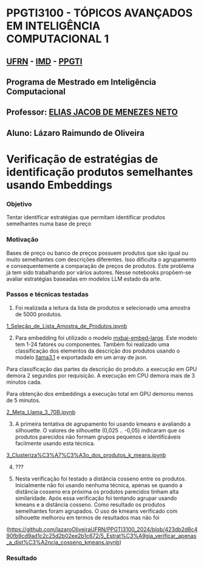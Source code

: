# PPGTI3100 - TÓPICOS AVANÇADOS EM INTELIGÊNCIA COMPUTACIONAL 1
## [UFRN](https://www.ufrn.br/) - [IMD](https://www.metropoledigital.ufrn.br/portal/) - [PPGTI](https://sigaa.ufrn.br/sigaa/public/programa/apresentacao.jsf?lc=pt_BR&id=7872)
## Programa de Mestrado em Inteligência Computacional
## Professor: [ELIAS JACOB DE MENEZES NETO](http://www.docente.ufrn.br/elias.jacob)
## Aluno: Lázaro Raimundo de Oliveira


# Verificação de estratégias de identificação produtos semelhantes usando Embeddings 

### Objetivo

Tentar identificar estratégias que permitam identificar produtos semelhantes numa base de preço 

### Motivação

Bases de preço ou banco de preços possuem produtos que são igual ou muito semelhantes com descrições diferentes. Isso dificulta o agrupamento e consequentemente a comparação de preços de produtos. Este problema já tem sido trabalhando por vários autores. Nesse notebooks propõem-se avaliar estratégias baseadas em modelos LLM estado da arte. 

### Passos e técnicas testadas

1. Foi realizada a leitura da lista de produtos e selecionado uma amostra de 5000 produtos.

[1_Seleção_de_Lista_Amostra_de_Produtos.ipynb](https://github.com/lazaroOliveiraUFRN/PPGTI3100_2024/blob/439ee5eaed79a5fd34276b8e674b0eddc56367e8/1_Sele%C3%A7%C3%A3o_de_Lista_Amostra_de_Produtos.ipynb)

2. Para embedding foi utilizado o modelo [mxbai-embed-large](https://ollama.com/library/mxbai-embed-large). Este modelo tem 1-24 fatores ou componentes. Também foi realizado uma classificação dos elementos da descrição dos produtos usando o modelo [llama3.1](https://ollama.com/library/llama3.1) e exportadado em um array de json.

Para classificação das partes da descrição do produto. a execução em GPU demora 2 segundos por requisição. A execução em CPU demora mais de 3 minutos cada.

Para obtenção dos embeddings a execução total em GPU demorou menos de 5 minutos. 

[2_Meta_Llama_3_70B.ipynb](https://github.com/lazaroOliveiraUFRN/PPGTI3100_2024/blob/439ee5eaed79a5fd34276b8e674b0eddc56367e8/2_Meta_Llama_3_70B.ipynb)

3. A primeira tentativa de agrupamento foi usando kmeans e avaliando a silhouette. O valores de silhouette (0,025 .. -0,05) indicaram que os produtos parecidos não formam grupos pequenos e identificáveis facilmente usando esta técnica.

[3_Clusteriza%C3%A7%C3%A3o_dos_produtos_k_means.ipynb](https://github.com/lazaroOliveiraUFRN/PPGTI3100_2024/blob/fa994209f1d46f8583e035677217886662dd9e6b/3_Clusteriza%C3%A7%C3%A3o_dos_produtos_k_means.ipynb)

4. ???


5. Nesta verificação foi testado a distância cosseno entre os produtos. Inicialmente não foi usando nenhuma técnica, apenas se quando a distância cosseno era próxima os produtos parecidos tinham alta similaridade. Após essa verificação foi tentando agrupar usando kmeans e a distância cosseno. Como resultado os produtos semelhantes foram agrupados. O uso de kmeans verificado com silhouette melhorou em termos de resultados mas não foi 

(https://github.com/lazaroOliveiraUFRN/PPGTI3100_2024/blob/423db2d8c490fb9cd9ad1c2c25d2b02ee2b1c672/5_Estrat%C3%A9gia_verificar_apenas_a_dist%C3%A2ncia_cosseno_kmeans.ipynb)


### Resultado

